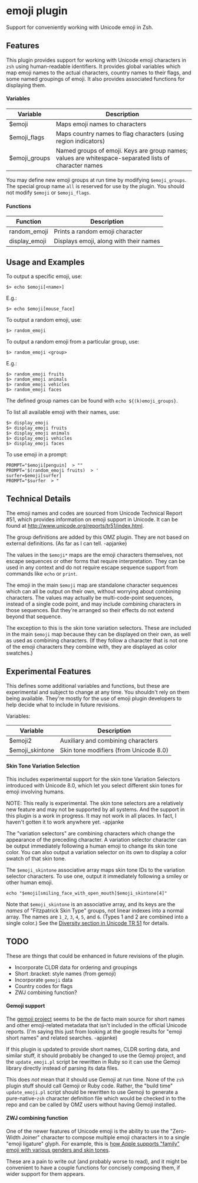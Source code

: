 # emoji plugin

Support for conveniently working with Unicode emoji in Zsh.

## Features

This plugin provides support for working with Unicode emoji characters in `zsh` using human-readable identifiers. It provides global variables which map emoji names to the actual characters, country names to their flags, and some named groupings of emoji. It also provides associated functions for displaying them.

#### Variables

Variable          | Description
----------------- | --------------------------------
  $emoji          | Maps emoji names to characters
  $emoji_flags    | Maps country names to flag characters (using region indicators)
  $emoji_groups   | Named groups of emoji. Keys are group names; values are whitespace-separated lists of character names

You may define new emoji groups at run time by modifying `$emoji_groups`. The special group name `all` is reserved for use by the plugin. You should not modify `$emoji` or `$emoji_flags`.

#### Functions

Function         | Description
---------------- | -------------------------------
  random_emoji   | Prints a random emoji character
  display_emoji  | Displays emoji, along with their names

## Usage and Examples

To output a specific emoji, use:
```
$> echo $emoji[<name>]
```
E.g.:
```
$> echo $emoji[mouse_face]
```

To output a random emoji, use:
```
$> random_emoji
```
To output a random emoji from a particular group, use:
```
$> random_emoji <group>
```
E.g.:
```
$> random_emoji fruits
$> random_emoji animals
$> random_emoji vehicles
$> random_emoji faces
```

The defined group names can be found with `echo ${(k)emoji_groups}`.

To list all available emoji with their names, use:
```
$> display_emoji
$> display_emoji fruits
$> display_emoji animals
$> display_emoji vehicles
$> display_emoji faces
```

To use emoji in a prompt:
```
PROMPT="$emoji[penguin]  > ""
PROMPT='$(random_emoji fruits)  > '
surfer=$emoji[surfer]
PROMPT="$surfer  > "
```

##  Technical Details

The emoji names and codes are sourced from Unicode Technical Report \#51, which provides information on emoji support in Unicode. It can be found at http://www.unicode.org/reports/tr51/index.html.

The group definitions are added by this OMZ plugin. They are not based on external definitions. (As far as I can tell. -apjanke)

The values in the `$emoji*` maps are the emoji characters themselves, not escape sequences or other forms that require interpretation. They can be used in any context and do not require escape sequence support from commands like `echo` or `print`.

The emoji in the main `$emoji` map are standalone character sequences which can all be output on their own, without worrying about combining characters. The values may actually be multi-code-point sequences, instead of a single code point, and may include combining characters in those sequences. But they're arranged so their effects do not extend beyond that sequence.

The exception to this is the skin tone variation selectors. These are included in the main `$emoji` map because they can be displayed on their own, as well as used as combining characters. (If they follow a character that is not one of the emoji characters they combine with, they are displayed as color swatches.)


##  Experimental Features

This defines some additional variables and functions, but these are experimental and subject to change at any time. You shouldn't rely on them being available. They're mostly for the use of emoji plugin developers to help decide what to include in future revisions.

Variables:

Variable          | Description
----------------- | --------------------------------
  $emoji2         | Auxiliary and combining characters
  $emoji_skintone | Skin tone modifiers (from Unicode 8.0)


#### Skin Tone Variation Selection

This includes experimental support for the skin tone Variation Selectors introduced with Unicode 8.0, which let you select different skin tones for emoji involving humans.

NOTE: This really is experimental. The skin tone selectors are a relatively new feature and may not be supported by all systems. And the support in this plugin is a work in progress. It may not work in all places. In fact, I haven't gotten it to work anywhere yet. -apjanke

The "variation selectors" are combining characters which change the appearance of the preceding character. A variation selector character can be output immediately following a human emoji to change its skin tone color. You can also output a variation selector on its own to display a color swatch of that skin tone.

The `$emoji_skintone` associative array maps skin tone IDs to the variation selector characters. To use one, output it immediately following a smiley or other human emoji.

```
echo "$emoji[smiling_face_with_open_mouth]$emoji_skintone[4]"
```

Note that `$emoji_skintone` is an associative array, and its keys are the *names* of "Fitzpatrick Skin Type" groups, not linear indexes into a normal array. The names are `1_2`, `3`, `4`, `5`, and `6`. (Types 1 and 2 are combined into a single color.) See the [Diversity section in Unicode TR 51](http://www.unicode.org/reports/tr51/index.html#Diversity) for details.

##  TODO

These are things that could be enhanced in future revisions of the plugin.

* Incorporate CLDR data for ordering and groupings
* Short :bracket: style names (from gemoji)
* Incorporate `gemoji` data
* Country codes for flags
* ZWJ combining function?

####  Gemoji support

The [gemoji project](https://github.com/github/gemoji) seems to be the de facto main source for short names and other emoji-related metadata that isn't included in the official Unicode reports. (I'm saying this just from looking at the google results for "emoji short names" and related searches. -apjanke)

If this plugin is updated to provide short names, CLDR sorting data, and similar stuff, it should probably be changed to use the Gemoji project, and the `update_emoji.pl` script be rewritten in Ruby so it can use the Gemoji library directly instead of parsing its data files.

This does *not* mean that it should use Gemoji at run time. None of the `zsh` plugin stuff should call Gemoji or Ruby code. Rather, the "build time" `update_emoji.pl` script should be rewritten to use Gemoji to generate a pure-native-`zsh` character definition file which would be checked in to the repo and can be called by OMZ users without having Gemoji installed.

####  ZWJ combining function

One of the newer features of Unicode emoji is the ability to use the "Zero-Width Joiner" character to compose multiple emoji characters in to a single "emoji ligature" glyph. For example, this is [how Apple supports "family" emoji with various genders and skin tones](http://www.unicode.org/reports/tr51/index.html#ZWJ_Sequences).

These are a pain to write out (and probably worse to read), and it might be convenient to have a couple functions for concisely composing them, if wider support for them appears.
